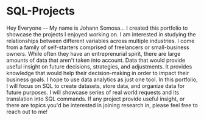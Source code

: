 # SQL-Projects
Hey Everyone -- My name is Johann Somosa... I created this portfolio to showcase the projects I enjoyed working on. I am interested in studying the relationships between different variables across multiple industries. I come from a family of self-starters comprised of freelancers or small-business owners. While often they have an entreprenurial spirit, there are large amounts of data that aren't taken into account. Data that would provide useful insight on future decisions, strategies, and adjustments. It provides knowledge that would help their decision-making in order to impact their business goals. I hope to use data analytics as just one tool. In this portfolio, I will focus on SQL to create datasets, store data, and organize data for future purposes. I will showcase series of real world requests and its translation into SQL commands. If any project provide useful insight, or there are topics you'd be interested in joining research in, please feel free to reach out to me!
